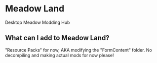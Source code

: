 # Meadow Land
Desktop Meadow Modding Hub

## What can I add to Meadow Land?
"Resource Packs" for now, AKA modifying the "FormContent" folder.
No decompiling and making actual mods for now please!
